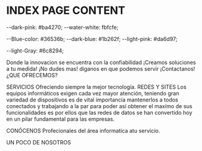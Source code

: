 # INDEX PAGE CONTENT

--dark-pink: #ba4270;
--water-white: fbfcfe;

--Blue-color: #36536b;
--dark-blue: #1b262f;
--light-pink: #da6d97;

--light-Gray: #6c8294;

Donde la innovacion se encuentra con la confiabilidad 
¡Creamos soluciones a tu medida!
¡No dudes mas! diganos en que podemos servir
¡Contactanos! 
¿QUE OFRECEMOS?

SERVICIOS
Ofreciendo siempre la mejor tecnología.
REDES Y SITES
Los equipos informáticos exigen cada vez mayor atención, teniendo gran variedad de dispositivos es de 
vital importancia mantenerlos a todos conectados y trabajando a la par para poder así obtener el maxímo de 
sus funcionalidades es por ellos que las redes de datos se han convertido hoy en un pilar fundamental para las empresas.


CONÓCENOS
Profecionales del área informatica atu servicio.

UN POCO DE NOSOTROS